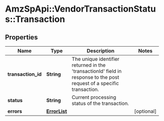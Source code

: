 # AmzSpApi::VendorTransactionStatus::Transaction

## Properties
Name | Type | Description | Notes
------------ | ------------- | ------------- | -------------
**transaction_id** | **String** | The unique identifier returned in the &#x27;transactionId&#x27; field in response to the post request of a specific transaction. | 
**status** | **String** | Current processing status of the transaction. | 
**errors** | [**ErrorList**](ErrorList.md) |  | [optional] 

